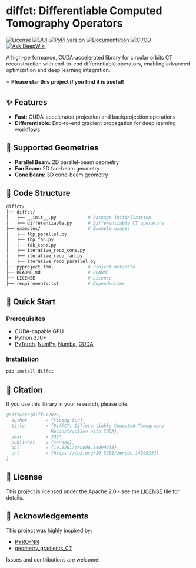 # diffct: Differentiable Computed Tomography Operators

[![License](https://img.shields.io/badge/License-Apache_2.0-blue.svg?style=flat-square)](https://opensource.org/licenses/Apache-2.0)
[![DOI](https://img.shields.io/badge/DOI-10.5281%2Fzenodo.14999333-blue.svg?style=flat-square)](https://doi.org/10.5281/zenodo.14999333)
[![PyPI version](https://img.shields.io/pypi/v/diffct.svg?style=flat-square&logo=pypi&logoColor=white)](https://pypi.org/project/diffct/)
[![Documentation](https://img.shields.io/badge/docs-latest-brightgreen.svg?style=flat-square)](https://sypsyp97.github.io/diffct/)
[![CI/CD](https://img.shields.io/github/actions/workflow/status/sypsyp97/diffct/docs.yml?branch=main&label=CI&style=flat-square)](https://github.com/sypsyp97/diffct/actions)
[![Ask DeepWiki](https://deepwiki.com/badge.svg)](https://deepwiki.com/sypsyp97/diffct)

A high-performance, CUDA-accelerated library for circular orbits CT reconstruction with end-to-end differentiable operators, enabling advanced optimization and deep learning integration.

⭐ **Please star this project if you find it is useful!**

## ✨ Features

- **Fast:** CUDA-accelerated projection and backprojection operations
- **Differentiable:** End-to-end gradient propagation for deep learning workflows

## 📐 Supported Geometries

- **Parallel Beam:** 2D parallel-beam geometry
- **Fan Beam:** 2D fan-beam geometry
- **Cone Beam:** 3D cone-beam geometry

## 🧩 Code Structure

```bash
diffct/
├── diffct/
│   ├── __init__.py            # Package initialization
│   ├── differentiable.py      # Differentiable CT operators
├── examples/                  # Example usages
│   ├── fbp_parallel.py
│   ├── fbp_fan.py
│   ├── fdk_cone.py
│   ├── iterative_reco_cone.py
│   ├── iterative_reco_fan.py
│   ├── iterative_reco_parallel.py
├── pyproject.toml             # Project metadata
├── README.md                  # README
├── LICENSE                    # License
├── requirements.txt           # Dependencies
```

## 🚀 Quick Start

### Prerequisites

- CUDA-capable GPU
- Python 3.10+
- [PyTorch](https://pytorch.org/get-started/locally/), [NumPy](https://numpy.org/), [Numba](https://numba.readthedocs.io/en/stable/user/installing.html), [CUDA](https://developer.nvidia.com/cuda-toolkit)

### Installation

```bash
pip install diffct
```

## 📝 Citation

If you use this library in your research, please cite:

```bibtex
@software{DiffCT2025,
  author       = {Yipeng Sun},
  title        = {DiffCT: Differentiable Computed Tomography 
                 Reconstruction with CUDA},
  year         = 2025,
  publisher    = {Zenodo},
  doi          = {10.5281/zenodo.14999333},
  url          = {https://doi.org/10.5281/zenodo.14999333}
}
```

## 📄 License

This project is licensed under the Apache 2.0 - see the [LICENSE](LICENSE) file for details.

## 🙏 Acknowledgements

This project was highly inspired by:

- [PYRO-NN](https://github.com/csyben/PYRO-NN)
- [geometry_gradients_CT](https://github.com/mareikethies/geometry_gradients_CT)

Issues and contributions are welcome!
